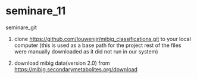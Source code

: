 # seminare_11
seminare_git 
1. clone https://github.com/louwenjjr/mibig_classifications.git to your local computer (this is used as a base path for the project rest of the files were manually downloaded as it did not run in our system)

   
2. download mibig data(version 2.0) from https://mibig.secondarymetabolites.org/download

